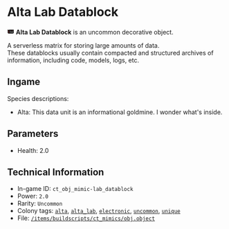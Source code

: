# Alta Lab Datablock

<img src="https://raw.githubusercontent.com/Ceterai/Enternia/main/objects/alta/eds/decorative/table/icon.png" alt="Alta Lab Datablock icon" loading="lazy" height="16px" width="auto" /> **Alta Lab Datablock** is an uncommon decorative object.

A serverless matrix for storing large amounts of data.  
These datablocks usually contain compacted and structured archives of information, including code, models, logs, etc.

## Ingame

Species descriptions:

- Alta: This data unit is an informational goldmine. I wonder what's inside.

## Parameters

- Health: 2.0

## Technical Information

- In-game ID: `ct_obj_mimic-lab_datablock`
- Power: `2.0`
- Rarity: `Uncommon`
- Colony tags: [`alta`](https://ceterai.github.io/MyEnternia/Wiki/Tags/Alta), [`alta_lab`](https://ceterai.github.io/MyEnternia/Wiki/Tags/AltaLab), [`electronic`](https://ceterai.github.io/MyEnternia/Wiki/Tags/Electronic), [`uncommon`](https://ceterai.github.io/MyEnternia/Wiki/Tags/Uncommon), [`unique`](https://ceterai.github.io/MyEnternia/Wiki/Tags/Unique)
- File: [`/items/buildscripts/ct_mimics/obj.object`](https://github.com/Ceterai/Enternia/blob/main/items/buildscripts/ct_mimics/obj.object)
